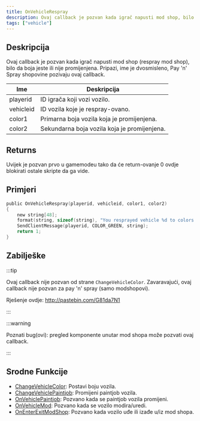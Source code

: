 ```yaml
---
title: OnVehicleRespray
description: Ovaj callback je pozvan kada igrač napusti mod shop, bilo da boja jeste ili nije promijenjena.
tags: ["vehicle"]
---
```


## Deskripcija

Ovaj callback je pozvan kada igrač napusti mod shop (respray mod shop), bilo da boja jeste ili nije promijenjena. Pripazi, ime je dvosmisleno, Pay 'n' Spray shopovine pozivaju ovaj callback.

| Ime       | Deskripcija                                  |
| --------- | -------------------------------------------- |
| playerid  | ID igrača koji vozi vozilo.                  |
| vehicleid | ID vozila koje je respray-ovano.             |
| color1    | Primarna boja vozila koja je promijenjena.   |
| color2    | Sekundarna boja vozila koja je promijenjena. |

## Returns

Uvijek je pozvan prvo u gamemodeu tako da će return-ovanje 0 ovdje blokirati ostale skripte da ga vide.

## Primjeri

```c
public OnVehicleRespray(playerid, vehicleid, color1, color2)
{
    new string[48];
    format(string, sizeof(string), "You resprayed vehicle %d to colors %d and %d!", vehicleid, color1, color2);
    SendClientMessage(playerid, COLOR_GREEN, string);
    return 1;
}
```

## Zabilješke

:::tip

Ovaj callback nije pozvan od strane `ChangeVehicleColor`. Zavaravajući, ovaj callback nije pozvan za pay 'n' spray (samo modshopovi).

Rješenje ovdje: http://pastebin.com/G81da7N1

:::

:::warning

Poznati bug(ovi): pregled komponente unutar mod shopa može pozvati ovaj callback.

:::

## Srodne Funkcije

- [ChangeVehicleColor](../functions/ChangeVehicleColor.md): Postavi boju vozila.
- [ChangeVehiclePaintjob](../functions/ChangeVehiclePaintjob.md): Promijeni paintjob vozila.
- [OnVehiclePaintjob](OnVehiclePaintjob.md): Pozvano kada se paintjob vozila promijeni.
- [OnVehicleMod](OnVehicleMod.md): Pozvano kada se vozilo modira/uredi.
- [OnEnterExitModShop](OnEnterExitModShop.md): Pozvano kada vozilo uđe ili izađe u/iz mod shopa.
